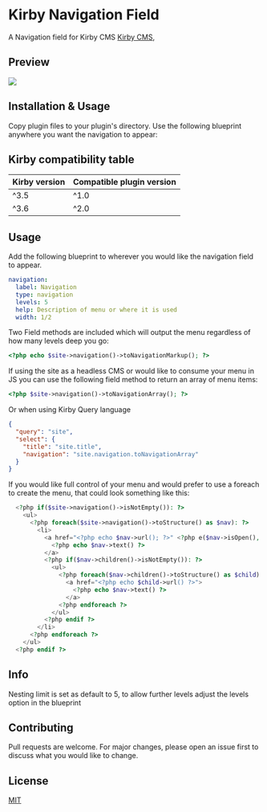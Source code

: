 # Kirby Navigation Field

A Navigation field for Kirby CMS [Kirby CMS](https://getkirby.com),

## Preview

![](https://github.com/chrisbeluga/kirby-navigation/blob/main/navigation-demo-1.gif)

## Installation & Usage

Copy plugin files to your plugin's directory. Use the following blueprint anywhere you want the navigation to appear:

## Kirby compatibility table

| Kirby version | Compatible plugin version |
|:--------------|:--------------------------|
| ^3.5          | ^1.0                      |
| ^3.6          | ^2.0                      |

## Usage

Add the following blueprint to wherever you would like the navigation field to appear.

```yaml
navigation:
  label: Navigation
  type: navigation
  levels: 5
  help: Description of menu or where it is used
  width: 1/2
```

Two Field methods are included which will output the menu regardless of how many levels deep you go:

```php
<?php echo $site->navigation()->toNavigationMarkup(); ?>
```

If using the site as a headless CMS or would like to consume your menu in JS you can use the following field method to return an array of menu items:

```php
<?php $site->navigation()->toNavigationArray(); ?>
 ```

Or when using Kirby Query language

```json
{
  "query": "site",
  "select": {
    "title": "site.title",
    "navigation": "site.navigation.toNavigationArray"
  }
}
```

If you would like full control of your menu and would prefer to use a foreach to create the menu, that could look something like this:

```php
  <?php if($site->navigation()->isNotEmpty()): ?>
    <ul>
      <?php foreach($site->navigation()->toStructure() as $nav): ?>
        <li>
          <a href="<?php echo $nav->url(); ?>" <?php e($nav->isOpen(), 'aria-current') ?>>
            <?php echo $nav->text() ?>
          </a>
          <?php if($nav->children()->isNotEmpty()): ?>
            <ul>
              <?php foreach($nav->children()->toStructure() as $child): ?>
                <a href="<?php echo $child->url() ?>">
                  <?php echo $nav->text() ?>
                </a>
              <?php endforeach ?>
            </ul>
          <?php endif ?>
        </li>
      <?php endforeach ?>
    </ul>
  <?php endif ?>
```

## Info

Nesting limit is set as default to 5, to allow further levels adjust the levels option in the blueprint

## Contributing

Pull requests are welcome. For major changes, please open an issue first to discuss what you would like to change.

## License

[MIT](https://choosealicense.com/licenses/mit/)

